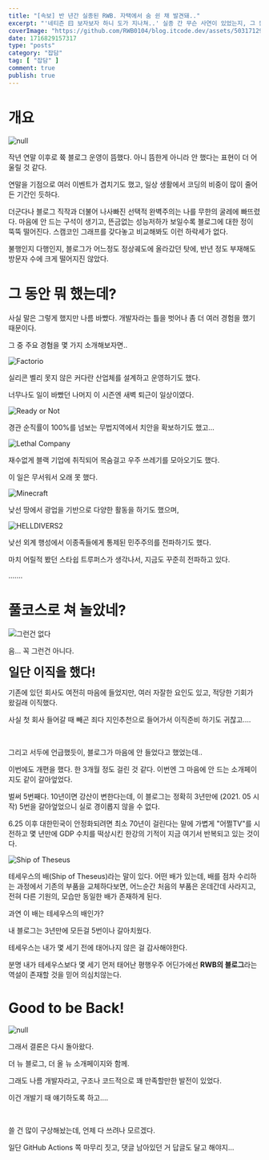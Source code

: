 ```yaml
---
title: "[속보] 반 년간 실종된 RWB. 자택에서 숨 쉰 채 발견돼.."
excerpt: "'네티즌 曰 보자보자 하니 도가 지나쳐..' 실종 간 무슨 사연이 있었는지, 그 동안 쳐 논건 아닌지. 그의 행적에 귀추가 주목된다."
coverImage: "https://github.com/RWB0104/blog.itcode.dev/assets/50317129/028693b2-bde7-451c-a38e-cab34e3c00e2"
date: 1716829157317
type: "posts"
category: "잡담"
tag: [ "잡담" ]
comment: true
publish: true
---
```


# 개요

![null](https://github.com/RWB0104/blog.itcode.dev/assets/50317129/154e7438-584c-4947-9abc-0f01c93bbf89)

작년 연말 이후로 쮹 블로그 운영이 뜸했다. 아니 뜸한게 아니라 안 했다는 표현이 더 어울릴 것 같다.

연말을 기점으로 여러 이벤트가 겹치기도 했고, 일상 생활에서 코딩의 비중이 많이 줄어든 기간인 듯하다.

더군다나 블로그 직작과 더불어 나사빠진 선택적 완벽주의는 나를 무한의 굴레에 빠뜨렸다. 마음에 안 드는 구석이 생기고, 뜬금없는 성능저하가 보일수록 블로그에 대한 정이 뚝뚝 떨어진다. 스캠코인 그래프를 갖다놓고 비교해봐도 이런 하락세가 없다.

불행인지 다행인지, 블로그가 어느정도 정상궤도에 올라갔던 탓에, 반년 정도 부재해도 방문자 수에 크게 떨어지진 않았다.





# 그 동안 뭐 했는데?

사실 말은 그렇게 했지만 나름 바빴다. 개발자라는 틀을 벗어나 좀 더 여러 경험을 했기 때문이다.

그 중 주요 경혐을 몇 가지 소개해보자면..

![Factorio](https://github.com/RWB0104/blog.itcode.dev/assets/50317129/5affe4a3-6b1e-47be-80d5-d868a3ee974b)

실리콘 벨리 못지 않은 커다란 산업체를 설계하고 운영하기도 했다.

너무나도 일이 바빴던 나머지 이 시즌엔 새벽 퇴근이 일상이였다.

![Ready or Not](https://github.com/RWB0104/blog.itcode.dev/assets/50317129/ee3c8d9a-591c-4b3b-89cf-e3c9f180eb52)

경관 순직률이 100%를 넘보는 무법지역에서 치안을 확보하기도 했고...

![Lethal Company](https://github.com/RWB0104/blog.itcode.dev/assets/50317129/cb72be1e-7a33-486f-8098-0d2def079ca1)

재수없게 블랙 기업에 취직되어 목숨걸고 우주 쓰레기를 모아오기도 했다.

이 일은 무서워서 오래 못 했다.

![Minecraft](https://github.com/RWB0104/blog.itcode.dev/assets/50317129/d0c33f39-cf65-4791-8e0b-a263d6c5042e)

낮선 땅에서 광업을 기반으로 다양한 활동을 하기도 했으며,

![HELLDIVERS2](https://github.com/RWB0104/blog.itcode.dev/assets/50317129/d969ff02-68b0-4d54-85d1-0030862fd1f6)

낮선 외계 행성에서 이종족들에게 통제된 민주주의를 전파하기도 했다.

마치 어릴적 봤던 스타쉽 트루퍼스가 생각나서, 지금도 꾸준히 전파하고 있다.

.......





# 풀코스로 쳐 놀았네?

![그런건 없다](https://github.com/RWB0104/blog.itcode.dev/assets/50317129/7803a689-f673-465d-af2a-b125cf2b449c)

음... 꼭 그런건 아니다.

<b class="green-400" style="font-size: 1.5rem">일단 이직을 했다!</b>

기존에 있던 회사도 여전히 마음에 들었지만, 여러 자잘한 요인도 있고, 적당한 기회가 왔길래 이직했다.

사실 첫 회사 들어갈 때 빼곤 죄다 지인추천으로 들어가서 이직준비 하기도 귀찮고....

<br />

그리고 서두에 언급했듯이, 블로그가 마음에 안 들었다고 했었는데..

이번에도 개편을 했다. 한 3개월 정도 걸린 것 같다. 이번엔 그 마음에 안 드는 소개페이지도 같이 갈아엎었다.

벌써 5번째다. 10년이면 강산이 변한다는데, 이 블로그는 정확히 3년만에 (2021. 05 시작) 5번을 갈아엎었으니 실로 경이롭지 않을 수 없다.

6.25 이후 대한민국이 안정화되려면 최소 70년이 걸린다는 말에 가볍게 "어쩔TV"를 시전하고 몇 년만에 GDP 수치를 떡상시킨 한강의 기적이 지금 여기서 반복되고 있는 것이다.

![Ship of Theseus](https://github.com/RWB0104/blog.itcode.dev/assets/50317129/7db2f62c-1749-4abf-a228-3371b0584068)

테세우스의 배(Ship of Theseus)라는 말이 있다. 어떤 배가 있는데, 배를 점차 수리하는 과정에서 기존의 부품을 교체하다보면, 어느순간 처음의 부품은 온데간데 사라지고, 전혀 다른 기원의, 모습만 동일한 배가 존재하게 된다.

과연 이 배는 테세우스의 배인가?

내 블로그는 3년만에 모든걸 5번이나 갈아치웠다.

테세우스는 내가 몇 세기 전에 태어나지 않은 걸 감사해야한다.

분명 내가 테세우스보다 몇 세기 먼저 태어난 평행우주 어딘가에선 **RWB의 블로그**라는 역설이 존재할 것을 믿어 의심치않는다.




# Good to be Back!

![null](https://github.com/RWB0104/blog.itcode.dev/assets/50317129/63930aa3-a45d-49ff-8f6a-f8e5fb503f77)

그래서 결론은 다시 돌아왔다.

더 뉴 블로그, 더 올 뉴 소개페이지와 함께.

그래도 나름 개발자라고, 구조나 코드적으로 꽤 만족할만한 발전이 있었다.

이건 개발기 때 얘기하도록 하고....

<br />

쓸 건 많이 구상해놨는데, 언제 다 쓰려나 모르겠다.

일단 GitHub Actions 쪽 마무리 짓고, 댓글 남아있던 거 답글도 달고 해야지...